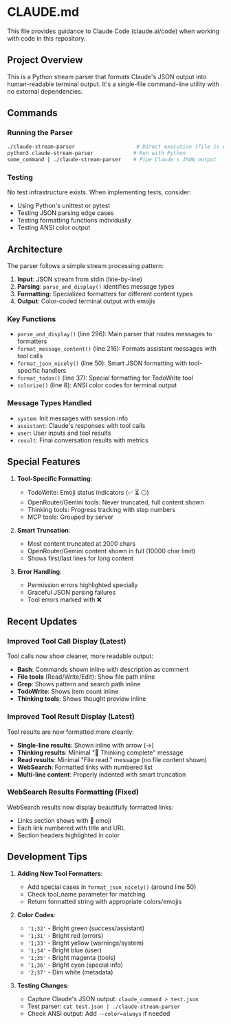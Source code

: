 # CLAUDE.md

This file provides guidance to Claude Code (claude.ai/code) when working with code in this repository.

## Project Overview

This is a Python stream parser that formats Claude's JSON output into human-readable terminal output. It's a single-file command-line utility with no external dependencies.

## Commands

### Running the Parser
```bash
./claude-stream-parser                    # Direct execution (file is executable)
python3 claude-stream-parser             # Run with Python
some_command | ./claude-stream-parser    # Pipe Claude's JSON output
```

### Testing
No test infrastructure exists. When implementing tests, consider:
- Using Python's unittest or pytest
- Testing JSON parsing edge cases
- Testing formatting functions individually
- Testing ANSI color output

## Architecture

The parser follows a simple stream processing pattern:
1. **Input**: JSON stream from stdin (line-by-line)
2. **Parsing**: `parse_and_display()` identifies message types
3. **Formatting**: Specialized formatters for different content types
4. **Output**: Color-coded terminal output with emojis

### Key Functions

- `parse_and_display()` (line 296): Main parser that routes messages to formatters
- `format_message_content()` (line 216): Formats assistant messages with tool calls
- `format_json_nicely()` (line 50): Smart JSON formatting with tool-specific handlers
- `format_todos()` (line 37): Special formatting for TodoWrite tool
- `colorize()` (line 8): ANSI color codes for terminal output

### Message Types Handled
- `system`: Init messages with session info
- `assistant`: Claude's responses with tool calls
- `user`: User inputs and tool results
- `result`: Final conversation results with metrics

## Special Features

1. **Tool-Specific Formatting**:
   - TodoWrite: Emoji status indicators (✅ ⏳ ⚪)
   - OpenRouter/Gemini tools: Never truncated, full content shown
   - Thinking tools: Progress tracking with step numbers
   - MCP tools: Grouped by server

2. **Smart Truncation**:
   - Most content truncated at 2000 chars
   - OpenRouter/Gemini content shown in full (10000 char limit)
   - Shows first/last lines for long content

3. **Error Handling**:
   - Permission errors highlighted specially
   - Graceful JSON parsing failures
   - Tool errors marked with ❌

## Recent Updates

### Improved Tool Call Display (Latest)
Tool calls now show cleaner, more readable output:
- **Bash**: Commands shown inline with description as comment
- **File tools** (Read/Write/Edit): Show file path inline
- **Grep**: Shows pattern and search path inline
- **TodoWrite**: Shows item count inline
- **Thinking tools**: Shows thought preview inline

### Improved Tool Result Display (Latest)
Tool results are now formatted more cleanly:
- **Single-line results**: Shown inline with arrow (→)
- **Thinking results**: Minimal "🧠 Thinking complete" message
- **Read results**: Minimal "File read." message (no file content shown)
- **WebSearch**: Formatted links with numbered list
- **Multi-line content**: Properly indented with smart truncation

### WebSearch Results Formatting (Fixed)
WebSearch results now display beautifully formatted links:
- Links section shows with 🔗 emoji
- Each link numbered with title and URL
- Section headers highlighted in color

## Development Tips

1. **Adding New Tool Formatters**:
   - Add special cases in `format_json_nicely()` (around line 50)
   - Check tool_name parameter for matching
   - Return formatted string with appropriate colors/emojis

2. **Color Codes**:
   - `'1;32'` - Bright green (success/assistant)
   - `'1;31'` - Bright red (errors)
   - `'1;33'` - Bright yellow (warnings/system)
   - `'1;34'` - Bright blue (user)
   - `'1;35'` - Bright magenta (tools)
   - `'1;36'` - Bright cyan (special info)
   - `'2;37'` - Dim white (metadata)

3. **Testing Changes**:
   - Capture Claude's JSON output: `claude_command > test.json`
   - Test parser: `cat test.json | ./claude-stream-parser`
   - Check ANSI output: Add `--color=always` if needed